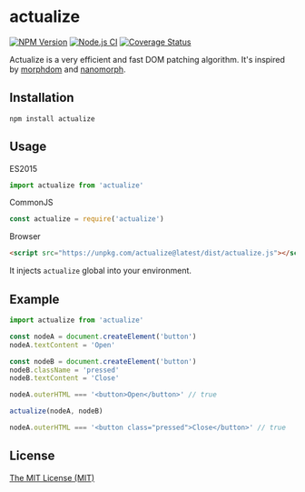 # actualize

[![NPM Version](https://img.shields.io/npm/v/actualize.svg)](https://www.npmjs.com/package/actualize)
[![Node.js CI](https://github.com/aristov/actualize/actions/workflows/node.js.yml/badge.svg)](https://github.com/aristov/actualize/actions/workflows/node.js.yml)
[![Coverage Status](https://coveralls.io/repos/github/aristov/actualize/badge.svg?branch=main)](https://coveralls.io/github/aristov/actualize?branch=main)

Actualize is a very efficient and fast DOM patching algorithm. It's inspired by [morphdom](https://www.npmjs.com/package/morphdom) and [nanomorph](https://www.npmjs.com/package/nanomorph).

## Installation

```shell
npm install actualize
```

## Usage

ES2015

```js
import actualize from 'actualize'
```

CommonJS

```js
const actualize = require('actualize')
```

Browser

```html
<script src="https://unpkg.com/actualize@latest/dist/actualize.js"></script>
```

It injects `actualize` global into your environment.

## Example

```js
import actualize from 'actualize'

const nodeA = document.createElement('button')
nodeA.textContent = 'Open'

const nodeB = document.createElement('button')
nodeB.className = 'pressed'
nodeB.textContent = 'Close'

nodeA.outerHTML === '<button>Open</button>' // true

actualize(nodeA, nodeB)

nodeA.outerHTML === '<button class="pressed">Close</button>' // true
```

## License

[The MIT License (MIT)](https://raw.githubusercontent.com/aristov/actualize/master/LICENSE)
